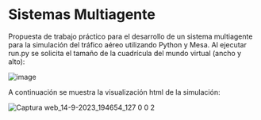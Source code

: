 # Sistemas Multiagente

Propuesta de trabajo práctico para el desarrollo de un sistema multiagente para la simulación del tráfico aéreo utilizando Python y Mesa.
Al ejecutar run.py se solicita el tamaño de la cuadrícula del mundo virtual (ancho y alto):

![image](https://github.com/fgomezflores/SMA_trafico_aereo/assets/122975434/44e95c14-b5dd-45b3-9e89-2f5730f2d0db)

A continuación se muestra la visualización html de la simulación:

![Captura web_14-9-2023_194654_127 0 0 2](https://github.com/fgomezflores/SMA_trafico_aereo/assets/122975434/731bd5a4-a926-4e54-97de-90fff1840675)


